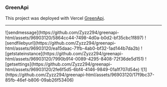 ### GreenApi 
This project was deployed with Vercel [GreenApi](https://greenapi-html.vercel.app/).
<hr>
![sendmessage](https://github.com/Zyzz294/greenapi-html/assets/96903120/5864cc44-7498-4d0a-b0d2-bf35cbc1f897)
![sendfilebyurl](https://github.com/Zyzz294/greenapi-html/assets/96903120/ea15daac-71fb-4ab0-bf32-1ad144b7da2b)
![getstateinstance](https://github.com/Zyzz294/greenapi-html/assets/96903120/7990b914-0089-4295-8408-72f36de5d151)
![getsettings](https://github.com/Zyzz294/greenapi-html/assets/96903120/2fe6f5d5-6bf4-4146-9849-01a1f707d54e)
![1](https://github.com/Zyzz294/greenapi-html/assets/96903120/17f9bc37-85fb-46ef-b806-09ab26f53406)
